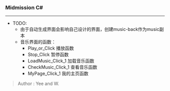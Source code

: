 ### Midmission C#
---

- TODO:
   - 由于自动生成界面会影响自己设计的界面，创建music-back作为music副本
   - 音乐界面的函数：
      - Play_or_Click 播放函数
	  - Stop_Click 暂停函数
	  - LoadMusic_Click_1 加载音乐函数
	  - CheckMusic_Click_1 查看音乐函数
	  - MyPage_Click_1 我的主页函数

> Author : Yee and W.